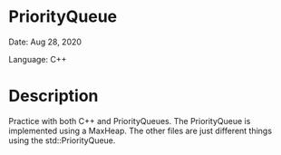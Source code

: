 # PriorityQueue
Date: Aug 28, 2020

Language: C++

# Description
Practice with both C++ and PriorityQueues. The PriorityQueue is implemented using a MaxHeap. The other files are just different things using the std::PriorityQueue.
